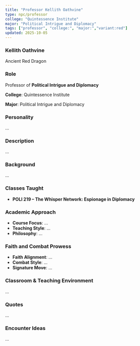 ```yaml
---
title: "Professor Kellith Oathvine"
type: npc/professor
college: "Quintessence Institute"
major: "Political Intrigue and Diplomacy"
tags: ["professor", "college:", "major:","variant:red"]
updated: 2025-10-05
---
```

### Kellith Oathvine

Ancient Red Dragon

### Role

Professor of **Political Intrigue and Diplomacy**

**College**: Quintessence Institute

**Major**: Political Intrigue and Diplomacy

### Personality

...

### Description

...

### Background

...

### Classes Taught

- **POLI 219 – The Whisper Network: Espionage in Diplomacy**

### Academic Approach

- **Course Focus**: ...
- **Teaching Style**: ...
- **Philosophy**: ...

### Faith and Combat Prowess

- **Faith Alignment**: ...
- **Combat Style**: ...
- **Signature Move**: ...

### Classroom & Teaching Environment

...

### Quotes

...

### Encounter Ideas

...
